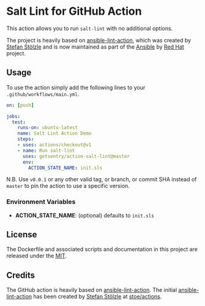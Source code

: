 # Salt Lint for GitHub Action
This action allows you to run `salt-lint` with no additional options.

The project is heavily based on [ansible-lint-action](https://github.com/ansible/ansible-lint-action), which was created by [Stefan Stölzle](/stoe) and is now maintained as part of the [Ansible](https://ansible.com/) by [Red Hat](https://redhat.com/) project.

## Usage
To use the action simply add the following lines to your `.github/workflows/main.yml`.

```yaml
on: [push]

jobs:
  test:
    runs-on: ubuntu-latest
    name: Salt Lint Action Demo
    steps:
    - uses: actions/checkout@v1
    - name: Run salt-lint
      uses: getsentry/action-salt-lint@master
      env:
        ACTION_STATE_NAME: init.sls
```

N.B. Use `v0.0.1` or any other valid tag, or branch, or commit SHA instead of `master` to pin the action to use a specific version.

### Environment Variables
- **ACTION_STATE_NAME**: (optional) defaults to `init.sls`

## License
The Dockerfile and associated scripts and documentation in this project are released under the [MIT](license).

## Credits
The GitHub action is heavily based on [ansible-lint-action](https://github.com/ansible/ansible-lint-action). The initial [ansible-lint-action](https://github.com/ansible/ansible-lint-action) has been created by [Stefan Stölzle](/stoe) at [stoe/actions](https://github.com/stoe/actions).
